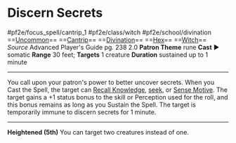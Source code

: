 # Discern Secrets
#pf2e/focus_spell/cantrip_1 #pf2e/class/witch #pf2e/school/divination 
==[Uncommon](rules/traits/uncommon.md)== ==[Cantrip](rules/traits/cantrip.md)== ==[Divination](rules/traits/divination.md)== ==[Hex](../../../Traits/Hex.md)== ==[Witch](../../../Traits/Witch.md)==
*Source* Advanced Player's Guide pg. 238 2.0
**Patron Theme** rune
**Cast** ► somatic
**Range** 30 feet; **Targets** 1 creature
**Duration** sustained up to 1 minute

---
You call upon your patron's power to better uncover secrets. When you Cast the Spell, the target can [Recall Knowledge](rules/Actions/Recall%20Knowledge.md), [seek](rules/actions/seek.md), or [Sense Motive](rules/Actions/Sense%20Motive.md). The target gains a +1 status bonus to the skill or Perception used for the roll, and this bonus remains as long as you Sustain the Spell. The target is temporarily immune to discern secrets for 1 minute.

<hr>

**Heightened (5th)** You can target two creatures instead of one.